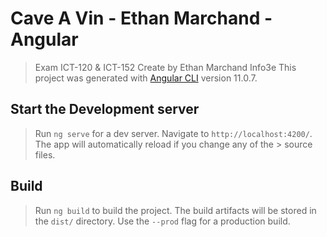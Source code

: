 # Cave A Vin - Ethan Marchand - Angular
> Exam ICT-120 & ICT-152
> Create by Ethan Marchand Info3e
> This project was generated with [Angular CLI](https://github.com/angular/angular-cli) version 11.0.7.
## Start the Development server

> Run `ng serve` for a dev server. Navigate to `http://localhost:4200/`. The app will automatically reload if you change any of the  > source files.

## Build

> Run `ng build` to build the project. The build artifacts will be stored in the `dist/` directory. Use the `--prod` flag for a 
> production build.

